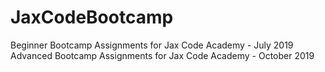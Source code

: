 # JaxCodeBootcamp
Beginner Bootcamp Assignments for Jax Code Academy - July 2019
Advanced Bootcamp Assignments for Jax Code Academy - October 2019
